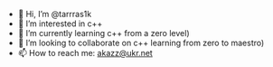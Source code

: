 - 👋 Hi, I’m @tarrras1k
- 👀 I’m interested in c++
- 🌱 I’m currently learning c++ from a zero level)
- 💞️ I’m looking to collaborate on c++ learning from zero to maestro)
- 📫 How to reach me: akazz@ukr.net

<!---
tarrras1k/tarrras1k is a ✨ special ✨ repository because its `README.md` (this file) appears on your GitHub profile.
You can click the Preview link to take a look at your changes.
--->
